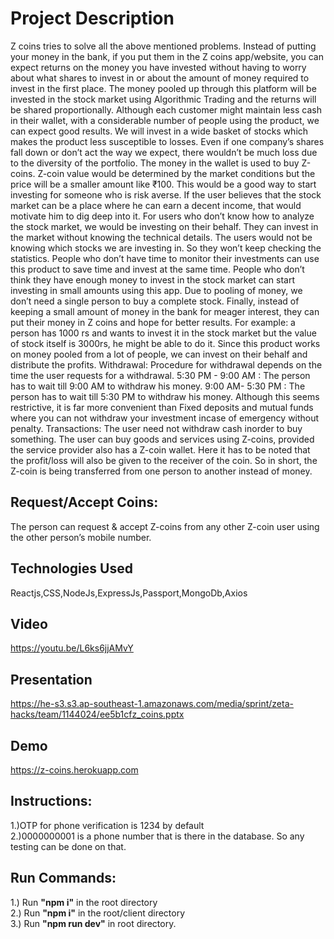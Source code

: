 # Project Description
Z coins tries to solve all the above mentioned problems. Instead of putting your money in the bank, if you put them in the Z coins app/website, you can expect returns on the money you have invested without having to worry about what shares to invest in or about the amount of money required to invest in the first place. The money pooled up through this platform will be invested in the stock market using Algorithmic Trading and the returns will be shared proportionally. Although each customer might maintain less cash in their wallet, with a considerable number of people using the product, we can expect good results. We will invest in a wide basket of stocks which makes the product less susceptible to losses. Even if one company’s shares fall down or don’t act the way we expect, there wouldn’t be much loss due to the diversity of the portfolio. The money in the wallet is used to buy Z-coins. Z-coin value would be determined by the market conditions but the price will be a smaller amount like ₹100. This would be a good way to start investing for someone who is risk averse. If the user believes that the stock market can be a place where he can earn a decent income, that would motivate him to dig deep into it. For users who don’t know how to analyze the stock market, we would be investing on their behalf. They can invest in the market without knowing the technical details. The users would not be knowing which stocks we are investing in. So they won’t keep checking the statistics. People who don’t have time to monitor their investments can use this product to save time and invest at the same time. People who don’t think they have enough money to invest in the stock market can start investing in small amounts using this app. Due to pooling of money, we don’t need a single person to buy a complete stock. Finally, instead of keeping a small amount of money in the bank for meager interest, they can put their money in Z coins and hope for better results.
For example: a person has 1000 rs and wants to invest it in the stock market but the value of stock itself is 3000rs, he might be able to do it. Since this product works on money pooled from a lot of people, we can invest on their behalf and distribute the profits. Withdrawal: Procedure for withdrawal depends on the time the user requests for a withdrawal. 5:30 PM - 9:00 AM : The person has to wait till 9:00 AM to withdraw his money. 9:00 AM- 5:30 PM : The person has to wait till 5:30 PM to withdraw his money. Although this seems restrictive, it is far more convenient than Fixed deposits and mutual funds where you can not withdraw your investment incase of emergency without penalty. Transactions:
The user need not withdraw cash inorder to buy something. The user can buy goods and services using Z-coins, provided the service provider also has a Z-coin wallet. Here it has to be noted that the profit/loss will also be given to the receiver of the coin. So in short, the Z-coin is being transferred from one person to another instead of money.
<br/>
## Request/Accept Coins: 
The person can request & accept Z-coins from any other Z-coin user using the other person’s mobile number.
<br/>
## Technologies Used
Reactjs,CSS,NodeJs,ExpressJs,Passport,MongoDb,Axios
<br/>
## Video 
https://youtu.be/L6ks6jjAMvY
<br/>
## Presentation 
https://he-s3.s3.ap-southeast-1.amazonaws.com/media/sprint/zeta-hacks/team/1144024/ee5b1cfz_coins.pptx
<br/>
## Demo 
https://z-coins.herokuapp.com
<br/>
## Instructions: 
1.)OTP for phone verification is 1234 by default  <br/>
2.)0000000001 is a phone number that is there in the database. So any testing can be done on that. 
<br/>
## Run Commands:
1.) Run <b>"npm i"</b> in the root directory <br/>
2.) Run <b>"npm i"</b> in the root/client directory  <br/>
3.) Run <b>"npm run dev"</b> in root directory. <br/>
